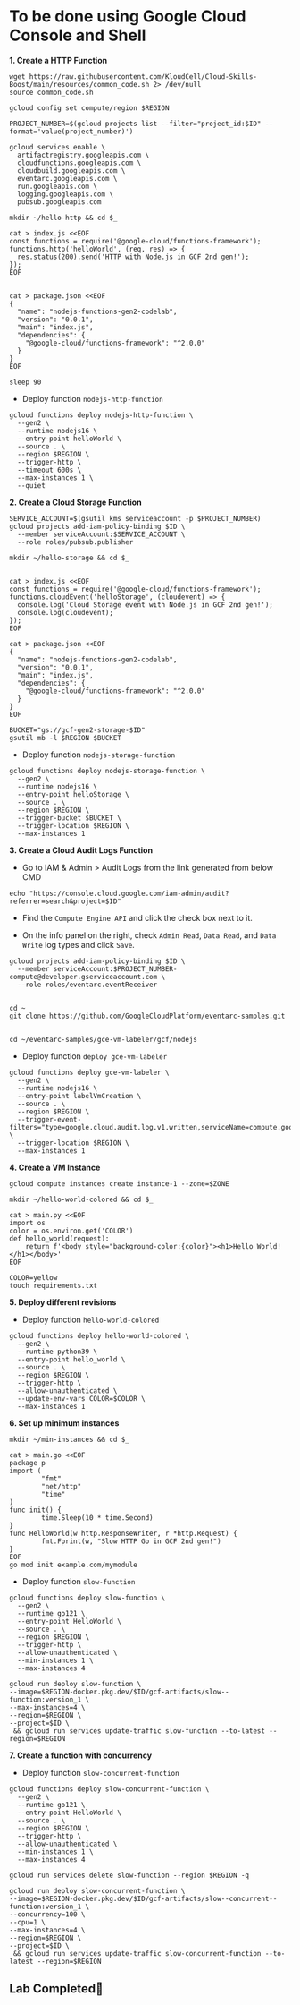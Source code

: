 # **To be done using Google Cloud Console and Shell**

**1. Create a HTTP Function**
```
wget https://raw.githubusercontent.com/KloudCell/Cloud-Skills-Boost/main/resources/common_code.sh 2> /dev/null
source common_code.sh

gcloud config set compute/region $REGION

PROJECT_NUMBER=$(gcloud projects list --filter="project_id:$ID" --format='value(project_number)')

gcloud services enable \
  artifactregistry.googleapis.com \
  cloudfunctions.googleapis.com \
  cloudbuild.googleapis.com \
  eventarc.googleapis.com \
  run.googleapis.com \
  logging.googleapis.com \
  pubsub.googleapis.com

mkdir ~/hello-http && cd $_

cat > index.js <<EOF
const functions = require('@google-cloud/functions-framework');
functions.http('helloWorld', (req, res) => {
  res.status(200).send('HTTP with Node.js in GCF 2nd gen!');
});
EOF


cat > package.json <<EOF
{
  "name": "nodejs-functions-gen2-codelab",
  "version": "0.0.1",
  "main": "index.js",
  "dependencies": {
    "@google-cloud/functions-framework": "^2.0.0"
  }
}
EOF

sleep 90
```
- Deploy function `nodejs-http-function`
```
gcloud functions deploy nodejs-http-function \
  --gen2 \
  --runtime nodejs16 \
  --entry-point helloWorld \
  --source . \
  --region $REGION \
  --trigger-http \
  --timeout 600s \
  --max-instances 1 \
  --quiet
```

**2. Create a Cloud Storage Function**

```
SERVICE_ACCOUNT=$(gsutil kms serviceaccount -p $PROJECT_NUMBER)
gcloud projects add-iam-policy-binding $ID \
  --member serviceAccount:$SERVICE_ACCOUNT \
  --role roles/pubsub.publisher

mkdir ~/hello-storage && cd $_


cat > index.js <<EOF
const functions = require('@google-cloud/functions-framework');
functions.cloudEvent('helloStorage', (cloudevent) => {
  console.log('Cloud Storage event with Node.js in GCF 2nd gen!');
  console.log(cloudevent);
});
EOF

cat > package.json <<EOF
{
  "name": "nodejs-functions-gen2-codelab",
  "version": "0.0.1",
  "main": "index.js",
  "dependencies": {
    "@google-cloud/functions-framework": "^2.0.0"
  }
}
EOF

BUCKET="gs://gcf-gen2-storage-$ID"
gsutil mb -l $REGION $BUCKET
```
- Deploy function `nodejs-storage-function`
```
gcloud functions deploy nodejs-storage-function \
  --gen2 \
  --runtime nodejs16 \
  --entry-point helloStorage \
  --source . \
  --region $REGION \
  --trigger-bucket $BUCKET \
  --trigger-location $REGION \
  --max-instances 1
```

**3. Create a Cloud Audit Logs Function**
- Go to IAM & Admin > Audit Logs from the link generated from below CMD

```
echo "https://console.cloud.google.com/iam-admin/audit?referrer=search&project=$ID"
```

- Find the `Compute Engine API` and click the check box next to it.

- On the info panel on the right, check `Admin Read`, `Data Read`, and `Data Write` log types and click `Save`.

```
gcloud projects add-iam-policy-binding $ID \
  --member serviceAccount:$PROJECT_NUMBER-compute@developer.gserviceaccount.com \
  --role roles/eventarc.eventReceiver


cd ~
git clone https://github.com/GoogleCloudPlatform/eventarc-samples.git


cd ~/eventarc-samples/gce-vm-labeler/gcf/nodejs
```
- Deploy function `deploy gce-vm-labeler`
```
gcloud functions deploy gce-vm-labeler \
  --gen2 \
  --runtime nodejs16 \
  --entry-point labelVmCreation \
  --source . \
  --region $REGION \
  --trigger-event-filters="type=google.cloud.audit.log.v1.written,serviceName=compute.googleapis.com,methodName=beta.compute.instances.insert" \
  --trigger-location $REGION \
  --max-instances 1
```

**4. Create a VM Instance**
```
gcloud compute instances create instance-1 --zone=$ZONE

mkdir ~/hello-world-colored && cd $_

cat > main.py <<EOF
import os
color = os.environ.get('COLOR')
def hello_world(request):
    return f'<body style="background-color:{color}"><h1>Hello World!</h1></body>'
EOF

COLOR=yellow
touch requirements.txt
```

**5. Deploy different revisions**
- Deploy function `hello-world-colored`
```
gcloud functions deploy hello-world-colored \
  --gen2 \
  --runtime python39 \
  --entry-point hello_world \
  --source . \
  --region $REGION \
  --trigger-http \
  --allow-unauthenticated \
  --update-env-vars COLOR=$COLOR \
  --max-instances 1
```

**6. Set up minimum instances**
```
mkdir ~/min-instances && cd $_

cat > main.go <<EOF
package p
import (
        "fmt"
        "net/http"
        "time"
)
func init() {
        time.Sleep(10 * time.Second)
}
func HelloWorld(w http.ResponseWriter, r *http.Request) {
        fmt.Fprint(w, "Slow HTTP Go in GCF 2nd gen!")
}
EOF
go mod init example.com/mymodule
```

- Deploy function `slow-function`
```
gcloud functions deploy slow-function \
  --gen2 \
  --runtime go121 \
  --entry-point HelloWorld \
  --source . \
  --region $REGION \
  --trigger-http \
  --allow-unauthenticated \
  --min-instances 1 \
  --max-instances 4 

gcloud run deploy slow-function \
--image=$REGION-docker.pkg.dev/$ID/gcf-artifacts/slow--function:version_1 \
--max-instances=4 \
--region=$REGION \
--project=$ID \
 && gcloud run services update-traffic slow-function --to-latest --region=$REGION
```

**7. Create a function with concurrency**
- Deploy function `slow-concurrent-function`
```
gcloud functions deploy slow-concurrent-function \
  --gen2 \
  --runtime go121 \
  --entry-point HelloWorld \
  --source . \
  --region $REGION \
  --trigger-http \
  --allow-unauthenticated \
  --min-instances 1 \
  --max-instances 4

gcloud run services delete slow-function --region $REGION -q

gcloud run deploy slow-concurrent-function \
--image=$REGION-docker.pkg.dev/$ID/gcf-artifacts/slow--concurrent--function:version_1 \
--concurrency=100 \
--cpu=1 \
--max-instances=4 \
--region=$REGION \
--project=$ID \
 && gcloud run services update-traffic slow-concurrent-function --to-latest --region=$REGION
```

## Lab Completed🎉